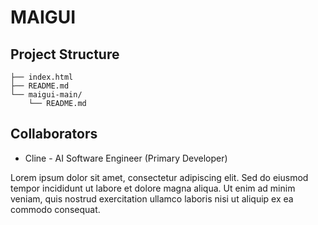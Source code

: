 # MAIGUI

## Project Structure
```
├── index.html
├── README.md
└── maigui-main/
    └── README.md
```

## Collaborators
- Cline - AI Software Engineer (Primary Developer)

Lorem ipsum dolor sit amet, consectetur adipiscing elit. Sed do eiusmod tempor incididunt ut labore et dolore magna aliqua. Ut enim ad minim veniam, quis nostrud exercitation ullamco laboris nisi ut aliquip ex ea commodo consequat.
